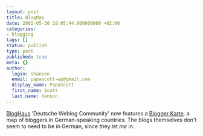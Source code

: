 ```yaml
---
layout: post
title: BlogMap
date: 2002-05-30 19:05:44.000000000 +02:00
categories:
- blogging
tags: []
status: publish
type: post
published: true
meta: {}
author:
  login: shanson
  email: papascott-wp@gmail.com
  display_name: PapaScott
  first_name: Scott
  last_name: Hanson
---
```

<p><a href="http://www.blogworld.de">BlogHaus</a> 'Deutsche Weblog Community' now features a <a href="http://www.blogworld.de/karte.php">Blogger Karte</a>. a map of bloggers in German-speaking countries. The blogs themselves don't seem to need to be in German, since they let <i>me</i> in.</p>
